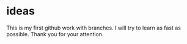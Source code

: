 # ideas
This is my first github work with branches.
I will try to learn as fast as possible.
Thank you for your attention.
